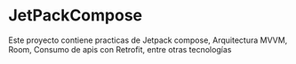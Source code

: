 # JetPackCompose
Este proyecto contiene practicas de Jetpack compose, Arquitectura MVVM, Room, Consumo de apis con Retrofit, entre otras tecnologías
